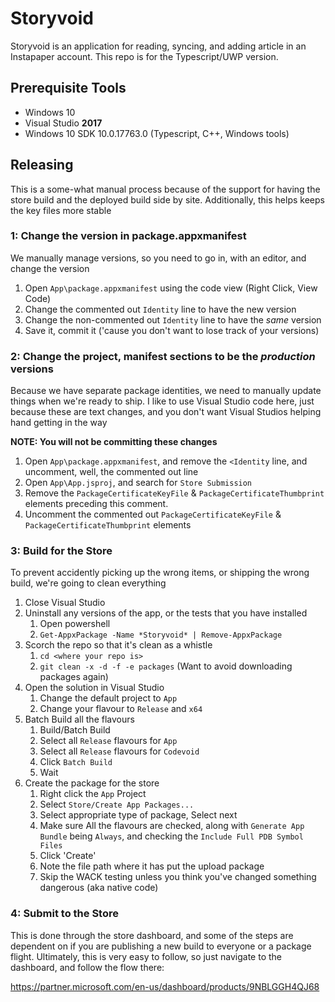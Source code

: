# Storyvoid

Storyvoid is an application for reading, syncing, and adding article in an
Instapaper account. This repo is for the Typescript/UWP version.

## Prerequisite Tools

- Windows 10
- Visual Studio **2017**
- Windows 10 SDK 10.0.17763.0 (Typescript, C++, Windows tools)

## Releasing

This is a some-what manual process because of the support for having the store
build and the deployed build side by site. Additionally, this helps keeps the
key files more stable

### 1: Change the version in package.appxmanifest

We manually manage versions, so you need to go in, with an editor, and change
the version

1. Open `App\package.appxmanifest` using the code view (Right Click, View Code)
2. Change the commented out `Identity` line to have the new version
3. Change the non-commented out `Identity` line to have the *same* version
4. Save it, commit it ('cause you don't want to lose track of your versions)

### 2: Change the project, manifest sections to be the *production* versions

Because we have separate package identities, we need to manually update things
when we're ready to ship. I like to use Visual Studio code here, just because
these are text changes, and you don't want Visual Studios helping hand getting
in the way

**NOTE: You will not be committing these changes**

1. Open `App\package.appxmanifest`, and remove the `<Identity` line, and
   uncomment, well, the commented out line
2. Open `App\App.jsproj`, and search for `Store Submission`
3. Remove the `PackageCertificateKeyFile` & `PackageCertificateThumbprint`
   elements preceding this comment.
4. Uncomment the commented out `PackageCertificateKeyFile` &
   `PackageCertificateThumbprint` elements

### 3: Build for the Store

To prevent accidently picking up the wrong items, or shipping the wrong build,
we're going to clean everything

1. Close Visual Studio
2. Uninstall any versions of the app, or the tests that you have installed
   1. Open powershell
   2. `Get-AppxPackage -Name *Storyvoid* | Remove-AppxPackage`
3. Scorch the repo so that it's clean as a whistle
   1. `cd <where your repo is>`
   2. `git clean -x -d -f -e packages` (Want to avoid downloading packages
      again)
4. Open the solution in Visual Studio
   1. Change the default project to `App`
   2. Change your flavour to `Release` and `x64`
5. Batch Build all the flavours
   1. Build/Batch Build
   2. Select all `Release` flavours for `App`
   3. Select all `Release` flavours for `Codevoid`
   4. Click `Batch Build`
   5. Wait
6. Create the package for the store
   1. Right click the `App` Project
   2. Select `Store/Create App Packages...`
   3. Select appropriate type of package, Select next
   4. Make sure All the flavours are checked, along with `Generate App Bundle`
      being `Always`, and checking the `Include Full PDB Symbol Files`
   5. Click 'Create'
   6. Note the file path where it has put the upload package
   7. Skip the WACK testing unless you think you've changed something dangerous
      (aka native code)

### 4: Submit to the Store

This is done through the store dashboard, and some of the steps are dependent on
if you are publishing a new build to everyone or a package flight. Ultimately,
this is very easy to follow, so just navigate to the dashboard, and follow the
flow there:

https://partner.microsoft.com/en-us/dashboard/products/9NBLGGH4QJ68